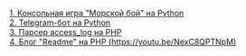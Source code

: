 [1. Консольная игра "Морской бой" на Python](https://github.com/EvgenyRomanov/home_task_C2.5)  
[2. Telegram-бот на Python](https://github.com/EvgenyRomanov/home_task_c5.6)  
[3. Парсер access_log на PHP](https://github.com/EvgenyRomanov/task_test2.git)  
[4. Блог "Readme" на PHP (https://youtu.be/NexC8QPTNpM)](https://github.com/EvgenyRomanov/2039497-readme-12)  

